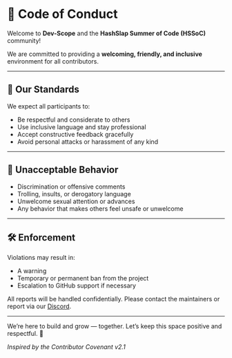 # 📜 Code of Conduct

Welcome to **Dev-Scope** and the **HashSlap Summer of Code (HSSoC)** community!

We are committed to providing a **welcoming, friendly, and inclusive** environment for all contributors.

---

## 💬 Our Standards

We expect all participants to:

- Be respectful and considerate to others
- Use inclusive language and stay professional
- Accept constructive feedback gracefully
- Avoid personal attacks or harassment of any kind

---

## 🚫 Unacceptable Behavior

- Discrimination or offensive comments
- Trolling, insults, or derogatory language
- Unwelcome sexual attention or advances
- Any behavior that makes others feel unsafe or unwelcome

---

## 🛠 Enforcement

Violations may result in:

- A warning
- Temporary or permanent ban from the project
- Escalation to GitHub support if necessary

All reports will be handled confidentially. Please contact the maintainers or report via our [Discord](https://discord.gg/hashslap).

---

We’re here to build and grow — together.
Let’s keep this space positive and respectful. 🙌

*Inspired by the Contributor Covenant v2.1*
